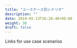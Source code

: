 ```yaml
---
title: "ユースケース別シナリオ"
description: ""
date: 2019-05-13T16:20:40+09:00
weight: 30
draft: false
---
```

Links for use case scenarios